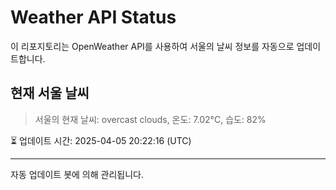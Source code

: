 
# Weather API Status

이 리포지토리는 OpenWeather API를 사용하여 서울의 날씨 정보를 자동으로 업데이트합니다.

## 현재 서울 날씨
> 서울의 현재 날씨: overcast clouds, 온도: 7.02°C, 습도: 82%

⏳ 업데이트 시간: 2025-04-05 20:22:16 (UTC)

---
자동 업데이트 봇에 의해 관리됩니다.
